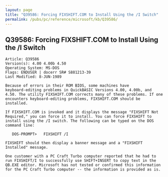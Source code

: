 ```yaml
---
layout: page
title: "Q39586: Forcing FIXSHIFT.COM to Install Using the /I Switch"
permalink: /pubs/pc/reference/microsoft/kb/Q39586/
---
```


## Q39586: Forcing FIXSHIFT.COM to Install Using the /I Switch

	Article: Q39586
	Version(s): 4.00 4.00b 4.50
	Operating System: MS-DOS
	Flags: ENDUSER | docerr SR# S881213-39
	Last Modified: 8-JUN-1989
	
	Because of errors in their ROM BIOS, some machines have
	keyboard-editing problems in QuickBASIC Versions 4.00, 4.00b, and
	4.50. The utility FIXSHIFT.COM corrects many of these problems. If one
	encounters keyboard-editing problems, FIXSHIFT.COM should be
	installed.
	
	If FIXSHIFT.COM is invoked and it displays the message "FIXSHIFT Not
	Required," you can force it to install. You can force FIXSHIFT to
	install using the /I switch. The following can be typed on the DOS
	command line:
	
	   DOS-PROMPT>   FIXSHIFT /I
	
	FIXSHIFT should then display a banner message and a "FIXSHIFT
	Installed" message.
	
	One customer with a PC Craft Turbo computer reported that he had to
	run FIXSHIFT/I to successfully use SHIFT+INSERT to copy text in the
	QB.EXE editor. Microsoft has not tested or confirmed this information
	for the PC Craft Turbo computer -- the information is provided as is.
